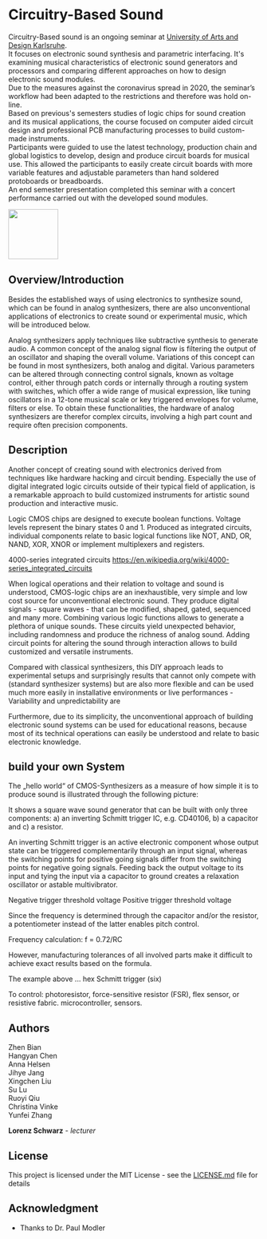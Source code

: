 # Circuitry-Based Sound

Circuitry-Based sound is an ongoing seminar at [University of Arts and Design Karlsruhe](https://www.hfg-karlsruhe.de/ "University of Arts and Design Karlsruhe").  
It focuses on electronic sound synthesis and parametric interfacing. It's examining musical characteristics of electronic sound generators and processors and comparing different approaches on how to design electronic sound modules.  
Due to the measures against the coronavirus spread in 2020, the seminar’s workflow had been adapted to the restrictions and therefore was hold on-line.  
Based on previous's semesters studies of logic chips for sound creation and its musical applications, the course focused on computer aided circuit design and professional PCB manufacturing processes to build custom-made instruments.  
Participants were guided to use the latest technology, production chain and global logistics to develop, design and produce circuit boards for musical use. This allowed the participants to easily create circuit boards with more variable features and adjustable parameters than hand soldered protoboards or breadboards.  
An end semester presentation completed this seminar with a concert performance carried out with the developed sound modules.


<img src="https://github.com/clswa/Circuitry-Based-Sound/blob/master/img/CBS_uSine.jpg" width=100>


## Overview/Introduction

Besides the established ways of using electronics to synthesize sound, which can be found in analog synthesizers, there are also unconventional applications of electronics to create sound or experimental music, which will be introduced below.

Analog synthesizers apply techniques like subtractive synthesis to generate audio. A common concept of the analog signal flow is filtering the output of an oscillator and shaping the overall volume. Variations of this concept can be found in most synthesizers, both analog and digital. Various parameters can be altered through connecting control signals, known as voltage control, either through patch cords or internally through a routing system with switches, which offer a wide range of musical expression, like tuning oscillators in a 12-tone musical scale or key triggered envelopes for volume, filters or else. To obtain these functionalities, the hardware of analog synthesizers are therefor complex circuits, involving a high part count and require often precision components.

## Description

Another concept of creating sound with electronics derived from techniques like hardware hacking and circuit bending. Especially the use of digital integrated logic circuits outside of their typical field of application, is a remarkable approach to build customized instruments for artistic sound production and interactive music.

Logic CMOS chips are designed to execute boolean functions. Voltage levels represent the binary states 0 and 1.
Produced as integrated circuits, individual components relate to basic logical functions like NOT, AND, OR, NAND, XOR, XNOR or implement multiplexers and registers.

4000-series integrated circuits
https://en.wikipedia.org/wiki/4000-series_integrated_circuits

When logical operations and their relation to voltage and sound is understood, CMOS-logic chips are an inexhaustible, very simple and low cost source for unconventional electronic sound. They produce digital signals - square waves - that can be modified, shaped, gated, sequenced and many more. Combining various logic functions allows to generate a plethora of unique sounds. These circuits yield unexpected behavior, including randomness and produce the richness of analog sound. Adding circuit points for altering the sound through interaction allows to build customized and versatile instruments.

Compared with classical synthesizers, this DIY approach leads to experimental setups and surprisingly results that cannot only compete with (standard synthesizer systems) but are also more flexible and can be used much more easily in installative environments or live performances - Variability and unpredictability are

Furthermore, due to its simplicity, the unconventional approach of building electronic sound systems can be used for educational reasons, because most of its technical operations can easily be understood and relate to basic electronic knowledge.

## build your own System

The „hello world“ of CMOS-Synthesizers as a measure of how simple it is to produce sound is illustrated through the following picture:


It shows a square wave sound generator that can be built with only three components: 
a) an inverting Schmitt trigger IC, e.g. CD40106, 
b) a capacitor and 
c) a resistor.

An inverting Schmitt trigger is an active electronic component whose output state can be triggered complementarily through an input signal, whereas the switching points for positive going signals differ from the switching points for negative going signals. Feeding back the output voltage to its input and tying the input via a capacitor to ground creates a relaxation oscillator or astable multivibrator.

Negative trigger threshold voltage
Positive trigger threshold voltage

Since the frequency is determined through the capacitor and/or the resistor, a potentiometer instead of the latter enables pitch control.

Frequency calculation:
f = 0.72/RC

However, manufacturing tolerances of all involved parts make it difficult to achieve exact results based on the formula.

The example above ... hex Schmitt trigger (six)

To control: photoresistor, force-sensitive resistor (FSR), flex sensor, or resistive fabric.
microcontroller, sensors.


## Authors


Zhen Bian <br />
Hangyan Chen <br />
Anna Helsen <br />
Jihye Jang <br />
Xingchen Liu <br />
Su Lu <br />
Ruoyi Qiu <br />
Christina Vinke <br />
Yunfei Zhang <br />

**Lorenz Schwarz** - *lecturer* 

## License

This project is licensed under the MIT License - see the [LICENSE.md](LICENSE.md) file for details

## Acknowledgment

* Thanks to Dr. Paul Modler
